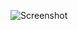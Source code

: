 ![Screenshot](https://raw.githubusercontent.com/Cryakl/Ultimate-RAT-Collection/refs/heads/main/Bandook/Bandook%20v1.35/Screenshot.png)
